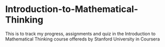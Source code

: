 # Introduction-to-Mathematical-Thinking
This is to track my progress, assignments and quiz in the Introduction to Mathematical Thinking course offereds by Stanford University in Coursera
